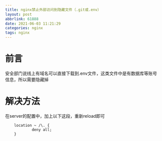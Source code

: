 ```yaml
---
title: nginx禁止外部访问到隐藏文件（.git或.env）
layout: post
abbrlink: 61888
date: 2021-06-03 11:21:29
categories: nginx
tags: nginx
---
```


# 前言

安全部门说线上有域名可以直接下载到.env文件，这类文件中是有数据库等账号信息，所以需要隐藏掉

<!--more-->

# 解决方法

在server的配置中，加上以下这段，重新reload即可

```nginx
    location ~ /\. {
            deny all;
    }
```
